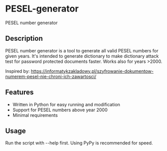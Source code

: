 # PESEL-generator
PESEL number generator

Description
---------
PESEL number generator is a tool to generate all valid PESEL numbers for given
years. It's intended to generate dictionary to make dictionary attack test for
password protected documents faster. Works also for years >2000.

Inspired by:
https://informatykzakladowy.pl/szyfrowanie-dokumentow-numerem-pesel-nie-chroni-ich-zawartosci/

Features
---------
- Written in Python for easy running and modification
- Support for PESEL numbers above year 2000
- Minimal requirements

Usage
---------
Run the script with --help first. Using PyPy is recommended for speed.
